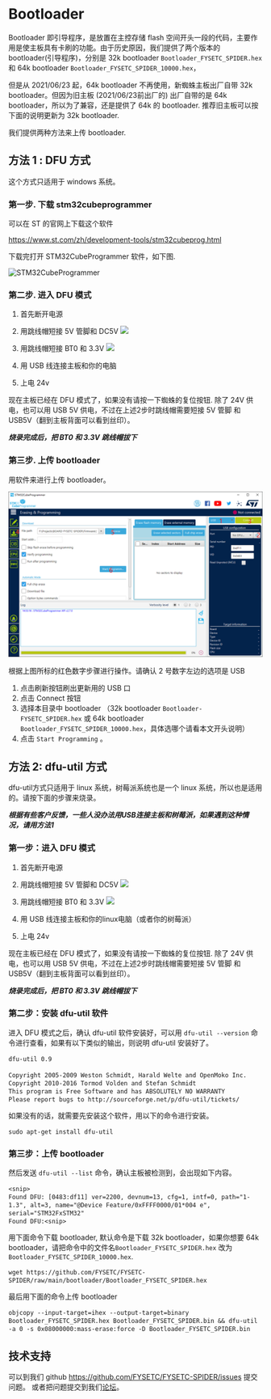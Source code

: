

# Bootloader

Bootloader 即引导程序，是放置在主控存储 flash 空间开头一段的代码，主要作用是使主板具有卡刷的功能。由于历史原因，我们提供了两个版本的 bootloader(引导程序)，分别是 32k bootloader `Bootloader_FYSETC_SPIDER.hex` 和 64k bootloader `Bootloader_FYSETC_SPIDER_10000.hex`，

但是从 2021/06/23 起，64k bootloader 不再使用，新蜘蛛主板出厂自带 32k bootloader。但因为旧主板 (2021/06/23前出厂的) 出厂自带的是 64k bootloader，所以为了兼容，还是提供了 64k 的 bootloader. 推荐旧主板可以按下面的说明更新为 32k bootloader.

我们提供两种方法来上传 bootloader.

## 方法 1 : DFU 方式

这个方式只适用于 windows 系统。

### 第一步. 下载 stm32cubeprogrammer 

可以在 ST 的官网上下载这个软件

https://www.st.com/zh/development-tools/stm32cubeprog.html

下载完打开 STM32CubeProgrammer 软件，如下图.

![STM32CubeProgrammer](images/STM32CubeProgrammer.png)

### 第二步. 进入 DFU 模式


1. 首先断开电源
2. 用跳线帽短接 5V 管脚和 DC5V ![](../images/5vJumper.png)

3. 用跳线帽短接 BT0 和 3.3V  ![](../images/boot.png)

4. 用 USB 线连接主板和你的电脑

5. 上电 24v

  现在主板已经在 DFU 模式了，如果没有请按一下蜘蛛的复位按钮. 除了 24V 供电，也可以用 USB 5V 供电，不过在上述2步时跳线帽需要短接 5V 管脚 和 USB5V（翻到主板背面可以看到丝印）。 

  ***烧录完成后，把 BT0 和 3.3V 跳线帽拔下***

### 第三步. 上传 bootloader


用软件来进行上传 bootloader。

![Steps](images/Steps.png)

根据上图所标的红色数字步骤进行操作。请确认 2 号数字左边的选项是 USB

1. 点击刷新按钮刷出更新用的 USB 口
2. 点击 Connect 按钮
3. 选择本目录中 bootloader （32k bootloader `Bootloader-FYSETC_SPIDER.hex` 或 64k bootloader `Bootloader_FYSETC_SPIDER_10000.hex`，具体选哪个请看本文开头说明）
4. 点击 `Start Programming` 。

## 方法 2: dfu-util 方式

dfu-util方式只适用于 linux 系统，树莓派系统也是一个 linux 系统，所以也是适用的。请按下面的步骤来烧录。

***根据有些客户反馈，一些人没办法用USB连接主板和树莓派，如果遇到这种情况，请用方法1***

### 第一步：进入 DFU 模式

1. 首先断开电源

2. 用跳线帽短接 5V 管脚和 DC5V ![](E:\Projects\BOARD-FYSETC-SPIDER\FYSETC-SPIDER\images\5vJumper.png)

3. 用跳线帽短接 BT0 和 3.3V  ![](E:\Projects\BOARD-FYSETC-SPIDER\FYSETC-SPIDER\images\boot.png)

4. 用 USB 线连接主板和你的linux电脑（或者你的树莓派）

5. 上电 24v

  现在主板已经在 DFU 模式了，如果没有请按一下蜘蛛的复位按钮. 除了 24V 供电，也可以用 USB 5V 供电，不过在上述2步时跳线帽需要短接 5V 管脚 和 USB5V（翻到主板背面可以看到丝印）。 

  ***烧录完成后，把 BT0 和 3.3V 跳线帽拔下***

### 第二步：安装 dfu-util 软件

进入 DFU 模式之后，确认 dfu-util 软件安装好，可以用 `dfu-util --version` 命令进行查看，如果有以下类似的输出，则说明 dfu-util 安装好了。

```
dfu-util 0.9

Copyright 2005-2009 Weston Schmidt, Harald Welte and OpenMoko Inc.
Copyright 2010-2016 Tormod Volden and Stefan Schmidt
This program is Free Software and has ABSOLUTELY NO WARRANTY
Please report bugs to http://sourceforge.net/p/dfu-util/tickets/
```

如果没有的话，就需要先安装这个软件，用以下的命令进行安装。

```
sudo apt-get install dfu-util
```

### 第三步：上传 bootloader

然后发送 `dfu-util --list` 命令，确认主板被检测到，会出现如下内容。

```
<snip>
Found DFU: [0483:df11] ver=2200, devnum=13, cfg=1, intf=0, path="1-1.3", alt=3, name="@Device Feature/0xFFFF0000/01*004 e", serial="STM32FxSTM32"
Found DFU:<snip>
```

用下面命令下载 bootloader, 默认命令是下载 32k bootloader，如果你想要 64k bootloader，请把命令中的文件名`Bootloader_FYSETC_SPIDER.hex` 改为  `Bootloader_FYSETC_SPIDER_10000.hex`.

```
wget https://github.com/FYSETC/FYSETC-SPIDER/raw/main/bootloader/Bootloader_FYSETC_SPIDER.hex
```

最后用下面的命令上传 bootloader

```
objcopy --input-target=ihex --output-target=binary Bootloader_FYSETC_SPIDER.hex Bootloader_FYSETC_SPIDER.bin && dfu-util -a 0 -s 0x08000000:mass-erase:force -D Bootloader_FYSETC_SPIDER.bin
```

## 技术支持

可以到我们 github https://github.com/FYSETC/FYSETC-SPIDER/issues 提交问题。
或者把问题提交到我们[论坛](http://forum.fysetc.com/)。